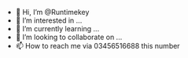 - 👋 Hi, I’m @Runtimekey
- 👀 I’m interested in ... 
- 🌱 I’m currently learning ...
- 💞️ I’m looking to collaborate on ...
- 📫 How to reach me via 03456516688 this number 

<!---
Runtimekey/Runtimekey is a ✨ special ✨ repository because its `README.md` (this file) appears on your GitHub profile.
You can click the Preview link to take a look at your changes.
--->
